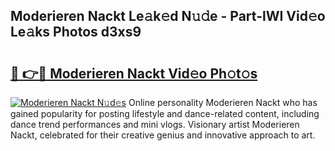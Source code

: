 ## Moderieren Nackt Le𝚊k𝚎d N𝚞𝚍e - Part-lWI Vid𝚎o Le𝚊ks Photos d3xs9

# <h2><a href="http://fb1nw6.evod.top/?m=Moderieren+Nackt">🔗 👉🔴 Moderieren Nackt Vid𝚎o Ph𝚘t𝚘s</a></h2>

[![Moderieren Nackt N𝚞d𝚎s](https://i.imgur.com/8V9OHl7.gif)](http://fb1nw6.evod.top/?m=Moderieren+Nackt)
Online personality Moderieren Nackt who has gained popularity for posting lifestyle and dance-related content, including dance trend performances and mini vlogs. Visionary artist Moderieren Nackt, celebrated for their creative genius and innovative approach to art. 
